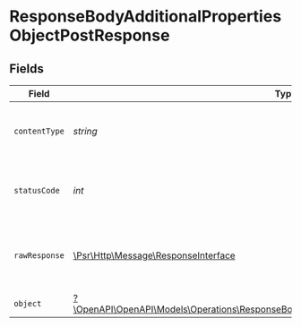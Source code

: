 # ResponseBodyAdditionalPropertiesObjectPostResponse


## Fields

| Field                                                                                                                                                                           | Type                                                                                                                                                                            | Required                                                                                                                                                                        | Description                                                                                                                                                                     |
| ------------------------------------------------------------------------------------------------------------------------------------------------------------------------------- | ------------------------------------------------------------------------------------------------------------------------------------------------------------------------------- | ------------------------------------------------------------------------------------------------------------------------------------------------------------------------------- | ------------------------------------------------------------------------------------------------------------------------------------------------------------------------------- |
| `contentType`                                                                                                                                                                   | *string*                                                                                                                                                                        | :heavy_check_mark:                                                                                                                                                              | HTTP response content type for this operation                                                                                                                                   |
| `statusCode`                                                                                                                                                                    | *int*                                                                                                                                                                           | :heavy_check_mark:                                                                                                                                                              | HTTP response status code for this operation                                                                                                                                    |
| `rawResponse`                                                                                                                                                                   | [\Psr\Http\Message\ResponseInterface](https://www.php-fig.org/psr/psr-7/#33-psrhttpmessageresponseinterface)                                                                    | :heavy_minus_sign:                                                                                                                                                              | Raw HTTP response; suitable for custom response parsing                                                                                                                         |
| `object`                                                                                                                                                                        | [?\OpenAPI\OpenAPI\Models\Operations\ResponseBodyAdditionalPropertiesObjectPostResponseBody](../../models/operations/ResponseBodyAdditionalPropertiesObjectPostResponseBody.md) | :heavy_minus_sign:                                                                                                                                                              | OK                                                                                                                                                                              |